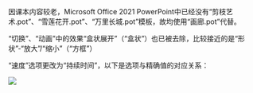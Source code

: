 因课本内容较老，Microsoft Office 2021 PowerPoint中已经没有“剪枝艺术.pot”、“雪莲花开.pot”、“万里长城.pot”模板，故均使用“画廊.pot”代替。

“切换”、“动画”中的效果“盒状展开”（“盒状”）也已被去除，比较接近的是“形状”-“放大”/“缩小”（“方框”）

“速度”选项更改为“持续时间”，以下是选项与精确值的对应关系：

![](https://testingcf.jsdelivr.net/gh/WanpengXu/myPicGo/img/202211161235993.png)